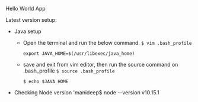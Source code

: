Hello World App


Latest version setup:
- Java setup
  - Open the terminal and run the below command.
    `$ vim .bash_profile`

    `export JAVA_HOME=$(/usr/libexec/java_home)`
  - save and exit from vim editor, then run the source command on .bash_profile
    `$ source .bash_profile`
    
    `$ echo $JAVA_HOME`

- Checking Node version
'manideep$ node --version
v10.15.1
